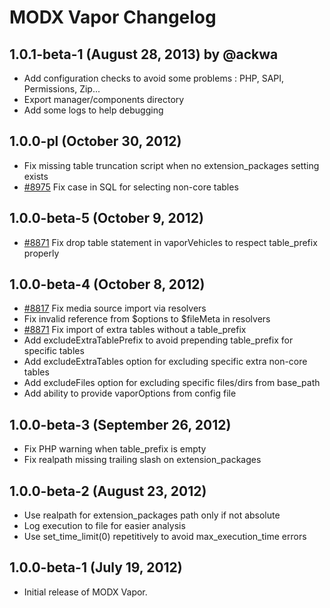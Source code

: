 # MODX Vapor Changelog

## 1.0.1-beta-1 (August 28, 2013) by @ackwa

- Add configuration checks to avoid some problems : PHP, SAPI, Permissions, Zip...
- Export manager/components directory
- Add some logs to help debugging

## 1.0.0-pl (October 30, 2012)

- Fix missing table truncation script when no extension_packages setting exists
- [#8975](http://tracker.modx.com/issues/8975) Fix case in SQL for selecting non-core tables

## 1.0.0-beta-5 (October 9, 2012)

- [#8871](http://tracker.modx.com/issues/8871) Fix drop table statement in vaporVehicles to respect table_prefix properly

## 1.0.0-beta-4 (October 8, 2012)

- [#8817](http://tracker.modx.com/issues/8817) Fix media source import via resolvers
- Fix invalid reference from $options to $fileMeta in resolvers
- [#8871](http://tracker.modx.com/issues/8871) Fix import of extra tables without a table_prefix
- Add excludeExtraTablePrefix to avoid prepending table_prefix for specific tables
- Add excludeExtraTables option for excluding specific extra non-core tables
- Add excludeFiles option for excluding specific files/dirs from base_path
- Add ability to provide vaporOptions from config file

## 1.0.0-beta-3 (September 26, 2012)

- Fix PHP warning when table_prefix is empty
- Fix realpath missing trailing slash on extension_packages

## 1.0.0-beta-2 (August 23, 2012)

- Use realpath for extension_packages path only if not absolute
- Log execution to file for easier analysis
- Use set_time_limit(0) repetitively to avoid max_execution_time errors

## 1.0.0-beta-1 (July 19, 2012)

- Initial release of MODX Vapor.